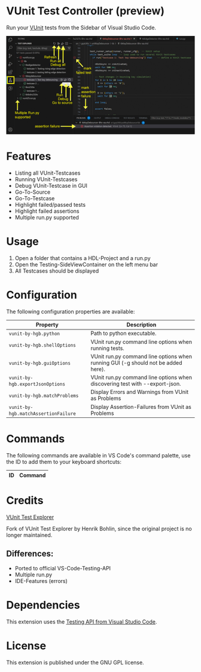 # VUnit Test Controller (preview)

Run your [VUnit](https://vunit.github.io/) tests from the Sidebar of Visual Studio Code.

![UI example](/img/screenshot.png?raw=true)

# Features

- Listing all VUnit-Testcases
- Running VUnit-Testcases
- Debug VUnit-Testcase in GUI
- Go-To-Source
- Go-To-Testcase
- Highlight failed/passed tests
- Highlight failed assertions
- Multiple run.py supported

# Usage

1. Open a folder that contains a HDL-Project and a run.py
2. Open the Testing-SideViewContainer on the left menu bar
3. All Testcases should be displayed

# Configuration

The following configuration properties are available:

Property                              | Description
--------------------------------------|---------------------------------------------------------------
`vunit-by-hgb.python`                 | Path to python executable.
`vunit-by-hgb.shellOptions`           | VUnit run.py command line options when running tests.
`vunit-by-hgb.guiOptions`             | VUnit run.py command line options when running GUI (-g should not be added here).
`vunit-by-hgb.exportJsonOptions`             | VUnit run.py command line options when discovering test with --export-json.
`vunit-by-hgb.matchProblems`          | Display Errors and Warnings from VUnit as Problems
`vunit-by-hgb.matchAssertionFailure`  | Display Assertion-Failures from VUnit as Problems
# Commands

The following commands are available in VS Code's command palette, use the ID to add them to your keyboard shortcuts:

ID                                   | Command
-------------------------------------|--------------------------------------------

# Credits
[VUnit Test Explorer](https://github.com/Bochlin/vunit-test-explorer)

Fork of VUnit Test Explorer by Henrik Bohlin, since the original project is no longer maintained.

Differences:
---
- Ported to official VS-Code-Testing-API
- Multiple run.py
- IDE-Features (errors)

# Dependencies

This extension uses the [Testing API from Visual Studio Code](https://code.visualstudio.com/api/extension-guides/testing).

# License

This extension is published under the GNU GPL license.